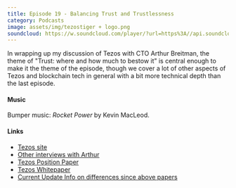 ```yaml
---
title: Episode 19 - Balancing Trust and Trustlessness
category: Podcasts
image: assets/img/tezostiger + logo.png
soundcloud: https://w.soundcloud.com/player/?url=https%3A//api.soundcloud.com/tracks/318491803
---
```


In wrapping up my discussion of Tezos with CTO Arthur Breitman, the theme of "Trust: where and how much to bestow it" is central enough to make it the theme of the episode, though we cover a lot of other aspects of Tezos and blockchain tech in general with a bit more technical depth than the last episode.

<!-- more -->

#### Music

Bumper music: *Rocket Power* by Kevin MacLeod.

#### Links

- [Tezos site](https://tezos.com)
- [Other interviews with Arthur](https://www.youtube.com/results?search_query=tezos)
- [Tezos Position Paper](https://tezos.com/pdf/position_paper.pdf)
- [Tezos Whitepaper](https://tezos.com/pdf/white_paper.pdf)
- [Current Update Info on differences since above papers](https://medium.com/@arthurb/diff-2014-tezos-2017-tezos-1cb566cca892)
